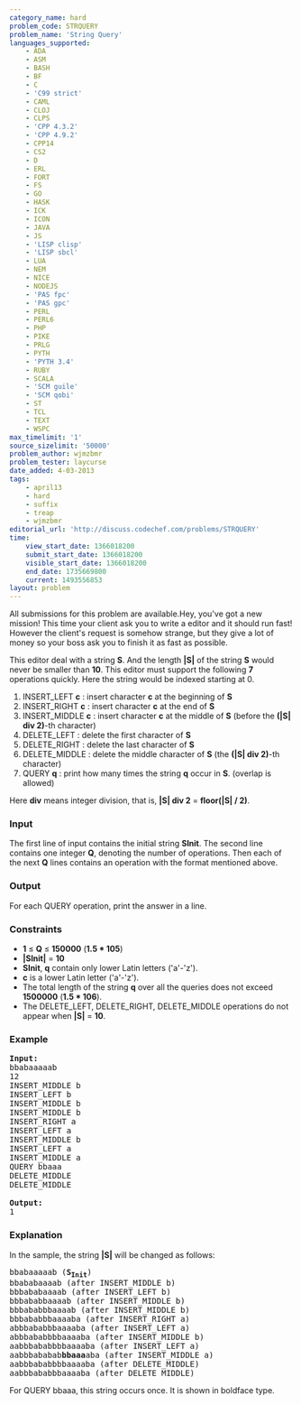 ```yaml
---
category_name: hard
problem_code: STRQUERY
problem_name: 'String Query'
languages_supported:
    - ADA
    - ASM
    - BASH
    - BF
    - C
    - 'C99 strict'
    - CAML
    - CLOJ
    - CLPS
    - 'CPP 4.3.2'
    - 'CPP 4.9.2'
    - CPP14
    - CS2
    - D
    - ERL
    - FORT
    - FS
    - GO
    - HASK
    - ICK
    - ICON
    - JAVA
    - JS
    - 'LISP clisp'
    - 'LISP sbcl'
    - LUA
    - NEM
    - NICE
    - NODEJS
    - 'PAS fpc'
    - 'PAS gpc'
    - PERL
    - PERL6
    - PHP
    - PIKE
    - PRLG
    - PYTH
    - 'PYTH 3.4'
    - RUBY
    - SCALA
    - 'SCM guile'
    - 'SCM qobi'
    - ST
    - TCL
    - TEXT
    - WSPC
max_timelimit: '1'
source_sizelimit: '50000'
problem_author: wjmzbmr
problem_tester: laycurse
date_added: 4-03-2013
tags:
    - april13
    - hard
    - suffix
    - treap
    - wjmzbmr
editorial_url: 'http://discuss.codechef.com/problems/STRQUERY'
time:
    view_start_date: 1366018200
    submit_start_date: 1366018200
    visible_start_date: 1366018200
    end_date: 1735669800
    current: 1493556853
layout: problem
---
```

All submissions for this problem are available.Hey, you've got a new mission! This time your client ask you to write a editor and it should run fast! However the client's request is somehow strange, but they give a lot of money so your boss ask you to finish it as fast as possible.

This editor deal with a string **S**. And the length **|S|** of the string **S** would never be smaller than **10**. This editor must support the following **7** operations quickly. Here the string would be indexed starting at 0.

1. INSERT\_LEFT **c** : insert character **c** at the beginning of **S**
2. INSERT\_RIGHT **c** : insert character **c** at the end of **S**
3. INSERT\_MIDDLE **c** : insert character **c** at the middle of **S** (before the **(|S| div 2)**-th character)
4. DELETE\_LEFT : delete the first character of **S**
5. DELETE\_RIGHT : delete the last character of **S**
6. DELETE\_MIDDLE : delete the middle character of **S** (the **(|S| div 2)**-th character)
7. QUERY **q** : print how many times the string **q** occur in **S**. (overlap is allowed)

Here **div** means integer division, that is, **|S| div 2** = **floor(|S| / 2)**.

### Input

The first line of input contains the initial string **SInit**. The second line contains one integer **Q**, denoting the number of operations. Then each of the next **Q** lines contains an operation with the format mentioned above.

### Output

For each QUERY operation, print the answer in a line.

### Constraints

- **1** ≤ **Q** ≤ **150000** (**1.5 \* 105**)
- **|SInit|** = **10**
- **SInit**, **q** contain only lower Latin letters ('a'-'z').
- **c** is a lower Latin letter ('a'-'z').
- The total length of the string **q** over all the queries does not exceed **1500000** (**1.5 \* 106**).
- The DELETE\_LEFT, DELETE\_RIGHT, DELETE\_MIDDLE operations do not appear when **|S|** = **10**.

### Example

<pre>
<b>Input:</b>
bbabaaaaab
12
INSERT_MIDDLE b
INSERT_LEFT b
INSERT_MIDDLE b
INSERT_MIDDLE b
INSERT_RIGHT a
INSERT_LEFT a
INSERT_MIDDLE b
INSERT_LEFT a
INSERT_MIDDLE a
QUERY bbaaa
DELETE_MIDDLE
DELETE_MIDDLE

<b>Output:</b>
1
</pre>
### Explanation

In the sample, the string **|S|** will be changed as follows:

<pre>
bbabaaaaab (<b>S<sub>Init</sub></b>)
bbababaaaab (after INSERT_MIDDLE b)
bbbababaaaab (after INSERT_LEFT b)
bbbababbaaaab (after INSERT_MIDDLE b)
bbbababbbaaaab (after INSERT_MIDDLE b)
bbbababbbaaaaba (after INSERT_RIGHT a)
abbbababbbaaaaba (after INSERT_LEFT a)
abbbababbbbaaaaba (after INSERT_MIDDLE b)
aabbbababbbbaaaaba (after INSERT_LEFT a)
aabbbababab<b>bbaaa</b>aba (after INSERT_MIDDLE a)
aabbbababbbbaaaaba (after DELETE_MIDDLE)
aabbbababbbaaaaba (after DELETE_MIDDLE)
</pre>
For QUERY bbaaa, this string occurs once. It is shown in boldface type.
